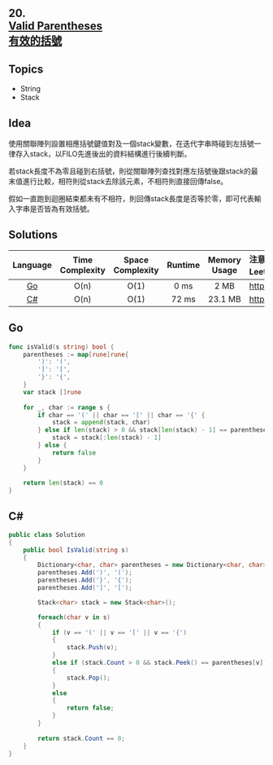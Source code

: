 ## **20.<br/>[Valid Parentheses](https://leetcode.com/problems/valid-parentheses/)<br/>[有效的括號](https://leetcode-cn.com/problems/valid-parentheses/)**

## **Topics**
* String
* Stack

## **Idea**
使用關聯陣列設置相應括號鍵值對及一個stack變數，在迭代字串時碰到左括號一律存入stack，以FILO先進後出的資料結構進行後續判斷。

若stack長度不為零且碰到右括號，則從關聯陣列查找對應左括號後跟stack的最末值進行比較，相符則從stack去除該元素，不相符則直接回傳false。

假如一直跑到迴圈結束都未有不相符，則回傳stack長度是否等於零，即可代表輸入字串是否皆為有效括號。

## **Solutions**
| Language | Time Complexity | Space Complexity | Runtime | Memory Usage | 注意：Runtime和Memory Usage的數值皆來自LeetCode提供的效能測試，僅供參考。 |
| :--: | :--: | :--: | :--: | :--: | :-- |
| [Go](https://github.com/cashviar/leetcode/blob/main/problems/algorithms/20_valid-parentheses.md#go) | O(n) | O(1) | 0 ms | 2 MB | https://leetcode.com/submissions/detail/450652287/ |
| [C#](https://github.com/cashviar/leetcode/blob/main/problems/algorithms/20_valid-parentheses.md#c) | O(n) | O(1) | 72 ms | 23.1 MB | https://leetcode.com/submissions/detail/473401073/ |

## Go
```Go
func isValid(s string) bool {
    parentheses := map[rune]rune{
        ')': '(', 
        ']': '[', 
        '}': '{',
    }
    var stack []rune
    
    for _, char := range s {
        if char == '(' || char == '[' || char == '{' {
            stack = append(stack, char)
        } else if len(stack) > 0 && stack[len(stack) - 1] == parentheses[char] {
            stack = stack[:len(stack) - 1]
        } else {
            return false
        }
    }
    
    return len(stack) == 0
}
```
## C#
```csharp
public class Solution 
{
    public bool IsValid(string s) 
    {
        Dictionary<char, char> parentheses = new Dictionary<char, char>();
        parentheses.Add(')', '(');
        parentheses.Add('}', '{');
        parentheses.Add(']', '[');

        Stack<char> stack = new Stack<char>();

        foreach(char v in s)
        {
            if (v == '(' || v == '[' || v == '{')
            {
                stack.Push(v);
            }
            else if (stack.Count > 0 && stack.Peek() == parentheses[v])
            {
                stack.Pop();
            }
            else 
            {
                return false;
            }
        }
        
        return stack.Count == 0;
    }
}
```